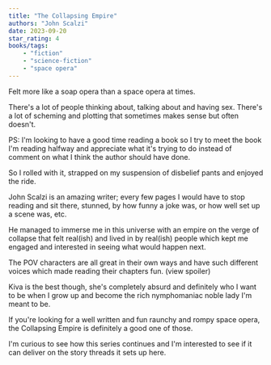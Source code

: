 ```yaml
---
title: "The Collapsing Empire"
authors: "John Scalzi"
date: 2023-09-20
star_rating: 4
books/tags:
    - "fiction"
    - "science-fiction"
    - "space opera"
---
```

Felt more like a soap opera than a space opera at times.

There's a lot of people thinking about, talking about and having sex. There's a lot of scheming and plotting that sometimes makes sense but often doesn't.

PS: I'm looking to have a good time reading a book so I try to meet the book I'm reading halfway and appreciate what it's trying to do instead of comment on what I think the author should have done.

So I rolled with it, strapped on my suspension of disbelief pants and enjoyed the ride.

John Scalzi is an amazing writer; every few pages I would have to stop reading and sit there, stunned, by how funny a joke was, or how well set up a scene was, etc.

He managed to immerse me in this universe with an empire on the verge of collapse that felt real(ish) and lived in by real(ish) people which kept me engaged and interested in seeing what would happen next.

The POV characters are all great in their own ways and have such different voices which made reading their chapters fun. (view spoiler)

Kiva is the best though, she's completely absurd and definitely who I want to be when I grow up and become the rich nymphomaniac noble lady I'm meant to be.

If you're looking for a well written and fun raunchy and rompy space opera, the Collapsing Empire is definitely a good one of those.

I'm curious to see how this series continues and I'm interested to see if it can deliver on the story threads it sets up here.